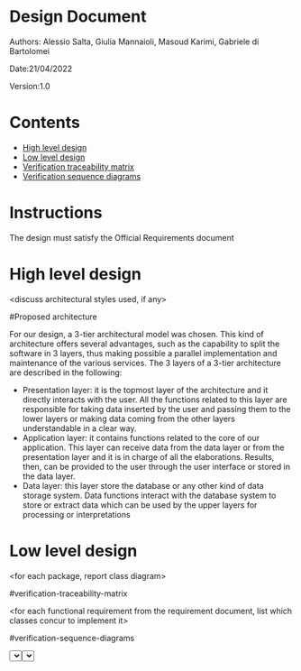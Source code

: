 # Design Document 


Authors: Alessio Salta, Giulia Mannaioli, Masoud Karimi, Gabriele di Bartolomei

Date:21/04/2022

Version:1.0


# Contents

- [High level design](#package-diagram)
- [Low level design](#class-diagram)
- [Verification traceability matrix](#verification-traceability-matrix)
- [Verification sequence diagrams](#verification-sequence-diagrams)

# Instructions

The design must satisfy the Official Requirements document 

# High level design 

<discuss architectural styles used, if any>

#Proposed architecture

For our design, a 3-tier architectural model was chosen. This kind of architecture offers several advantages, such as the capability to split the software in 3 layers, thus making 
possible a parallel implementation and maintenance of the various services. The 3 layers of a 3-tier architecture are described in the following:

<ul>
	<li>Presentation layer: it is the topmost layer of the architecture and it directly interacts with the user. All the functions related to this layer are responsible for taking data
	inserted by the user and passing them to the lower layers or making data coming from the other layers understandable in a clear way.</li>
	<li>Application layer: it contains functions related to the core of our application. This layer can receive data from the data layer or from the presentation layer
	and it is in charge of all the elaborations. Results, then, can be provided to the user through the user interface or stored in the data layer.</li>
	<li>Data layer: this layer store the database or any other kind of data storage system. Data functions interact with the database system to store or extract data which
	can be used by the upper layers for processing or interpretations</li>
</ul>
<report package diagram>






# Low level design

<for each package, report class diagram>

#verification-traceability-matrix

<for each functional requirement from the requirement document, list which classes concur to implement it>

#verification-sequence-diagrams

<select key scenarios from the requirement document. For each of them define a sequence diagram showing that the scenario can be implemented by the classes and methods in the design>









# Verification traceability matrix

<for each functional requirement from the requirement document, list which classes concur to implement it>











# Verification sequence diagrams 
<select key scenarios from the requirement document. For each of them define a sequence diagram showing that the scenario can be implemented by the classes and methods in the design>
